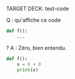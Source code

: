 
TARGET DECK: test-code 

Q : qu'affiche ce code 
```python
def f():
    ...
```
?
A : 
Zéro, bien entendu.
```python
def f():
    x = 0 + 0
    print(x)
```
<!--ID: 1737882573119-->
